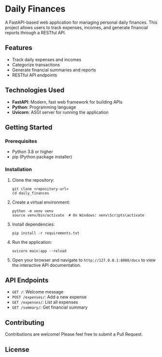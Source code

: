 # Daily Finances

A FastAPI-based web application for managing personal daily finances. This project allows users to track expenses, incomes, and generate financial reports through a RESTful API.

## Features

- Track daily expenses and incomes
- Categorize transactions
- Generate financial summaries and reports
- RESTful API endpoints

## Technologies Used

- **FastAPI**: Modern, fast web framework for building APIs
- **Python**: Programming language
- **Uvicorn**: ASGI server for running the application

## Getting Started

### Prerequisites

- Python 3.8 or higher
- pip (Python package installer)

### Installation

1. Clone the repository:
   ```
   git clone <repository-url>
   cd daily_finances
   ```

2. Create a virtual environment:
   ```
   python -m venv venv
   source venv/bin/activate  # On Windows: venv\Scripts\activate
   ```

3. Install dependencies:
   ```
   pip install -r requirements.txt
   ```

4. Run the application:
   ```
   uvicorn main:app --reload
   ```

5. Open your browser and navigate to `http://127.0.0.1:8000/docs` to view the interactive API documentation.

## API Endpoints

- `GET /`: Welcome message
- `POST /expenses/`: Add a new expense
- `GET /expenses/`: List all expenses
- `GET /summary/`: Get financial summary

## Contributing

Contributions are welcome! Please feel free to submit a Pull Request.

## License
